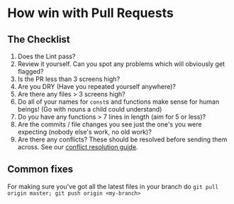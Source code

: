 # How win with Pull Requests

## The Checklist

1. Does the Lint pass? 
2. Review it yourself. Can you spot any problems which will obviously get flagged?
3. Is the PR less than 3 screens high?
4. Are you DRY (Have you repeated yourself anywhere)?
5. Are there any files > 3 screens high?
6. Do all of your names for `const`s and functions make sense for human beings! (Go with nouns a child could understand)
7. Do you have any functions > 7 lines in length (aim for 5 or less)?
8. Are the commits / file changes you see just the one's you were expecting (nobody else's work, no old work)?
9. Are there any conflicts? These should be resolved before sending them across. See our [conflict resolution guide](https://github.com/z-dev/learn-programming/blob/master/resources/git-conflicts.md).


## Common fixes

For making sure you've got all the latest files in your branch do `git pull origin master; git push origin <my-branch>`
